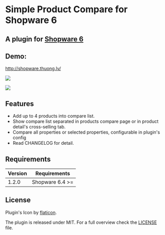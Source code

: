 # Simple Product Compare for Shopware 6

## A plugin for [Shopware 6](https://github.com/shopware/platform)

## Demo:

http://shopware.thuong.lv/

![](https://media.giphy.com/media/l1sFyzhJQwbPxUU41f/giphy.gif)

![](https://media.giphy.com/media/ZZHGWfiajE5bNg0ras/giphy.gif)

## Features

- Add up to 4 products into compare list.
- Show compare list separated in products compare page or in product detail's cross-selling tab.
- Compare all properties or selected properties, configurable in plugin's config
- Read CHANGELOG for detail.

## Requirements

| Version 	| Requirements               	|
|---------	|----------------------------	|
| 1.2.0    	| Shopware 6.4 >=	            |

## License
    
Plugin's Icon by [flaticon](https://www.flaticon.com).

The plugin is released under MIT. For a full overview check the [LICENSE](./LICENSE) file.
